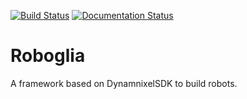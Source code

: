 [![Build Status](https://travis-ci.com/sonelu/roboglia.svg?branch=master)](https://travis-ci.com/sonelu/roboglia)
[![Documentation Status](https://readthedocs.org/projects/roboglia/badge/?version=latest)](https://roboglia.readthedocs.io/en/latest/?badge=latest)

# Roboglia

A framework based on DynamnixelSDK to build robots.
